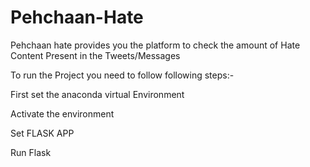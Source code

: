 # Pehchaan-Hate

Pehchaan hate provides you the platform to check the amount of Hate Content Present in the Tweets/Messages

To run the Project you need to follow following steps:-

First set the anaconda virtual Environment

Activate the environment

Set FLASK APP

Run Flask 

